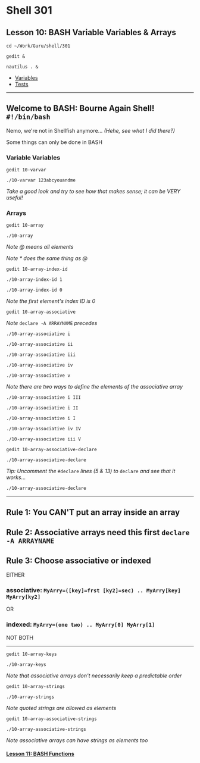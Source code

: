 # Shell 301
## Lesson 10: BASH Variable Variables & Arrays

`cd ~/Work/Guru/shell/301`

`gedit &`

`nautilus . &`

- [Variables](https://github.com/inkVerb/guru/blob/master/301-shell/Variables.md)
- [Tests](https://github.com/inkVerb/guru/blob/master/301-shell/Tests.md)
___

## Welcome to BASH: Bourne Again Shell! `#!/bin/bash`

Nemo, we're not in Shellfish anymore... *(Hehe, see what I did there?)*

Some things can only be done in BASH

### Variable Variables

`gedit 10-varvar`

`./10-varvar 123abcyouandme`

*Take a good look and try to see how that makes sense; it can be VERY useful!*

### Arrays

`gedit 10-array`

`./10-array`

*Note @ means all elements*

*Note * does the same thing as @*

`gedit 10-array-index-id`

`./10-array-index-id 1`

`./10-array-index-id 0`

*Note the first element's index ID is 0*

`gedit 10-array-associative`

*Note* `declare -A ARRAYNAME` *precedes*

`./10-array-associative i`

`./10-array-associative ii`

`./10-array-associative iii`

`./10-array-associative iv`

`./10-array-associative v`

*Note there are two ways to define the elements of the associative array*

`./10-array-associative i III`

`./10-array-associative i II`

`./10-array-associative i I`

`./10-array-associative iv IV`

`./10-array-associative iii V`

`gedit 10-array-associative-declare`

`./10-array-associative-declare`

*Tip: Uncomment the* `#declare` *lines (5 & 13) to* `declare` *and see that it works...*

`./10-array-associative-declare`

___

## Rule 1: You CAN'T put an array inside an array
## Rule 2: Associative arrays need this first `declare -A ARRAYNAME`
## Rule 3: Choose associative or indexed
EITHER
### associative: `MyArry=([key]=frst [ky2]=sec) .. MyArry[key] MyArry[ky2]`
OR
### indexed: `MyArry=(one two) .. MyArry[0] MyArry[1]`

NOT BOTH
___

`gedit 10-array-keys`

`./10-array-keys`

*Note that associative arrays don't necessarily keep a predictable order*

`gedit 10-array-strings`

`./10-array-strings`

*Note quoted strings are allowed as elements*

`gedit 10-array-associative-strings`

`./10-array-associative-strings`

*Note associative arrays can have strings as elements too*

#### [Lesson 11: BASH Functions](https://github.com/inkVerb/guru/blob/master/301-shell/Lesson-11.md)
